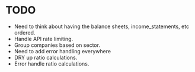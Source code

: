 # TODO
* Need to think about having the balance sheets, income_statements, etc ordered.
* Handle API rate limiting. 
* Group companies based on sector. 
* Need to add error handling everywhere
* DRY up ratio calculations. 
* Error handle ratio calculations.
